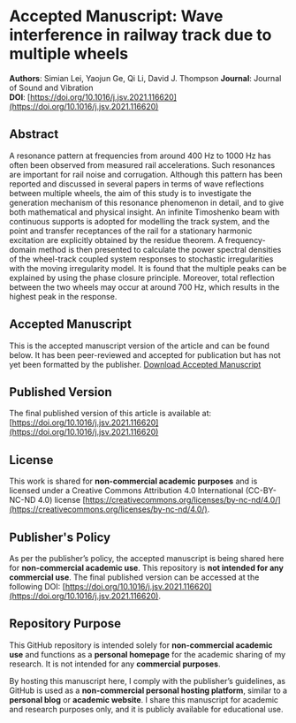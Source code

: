 # Accepted Manuscript: Wave interference in railway track due to multiple wheels

**Authors**: Simian Lei, Yaojun Ge, Qi Li, David J. Thompson
**Journal**: Journal of Sound and Vibration  
**DOI**: [https://doi.org/10.1016/j.jsv.2021.116620](https://doi.org/10.1016/j.jsv.2021.116620)

## Abstract
A resonance pattern at frequencies from around 400 Hz to 1000 Hz has often been observed from measured rail accelerations. Such resonances are important for rail noise and corrugation. Although this pattern has been reported and discussed in several papers in terms of wave reflections between multiple wheels, the aim of this study is to investigate the generation mechanism of this resonance phenomenon in detail, and to give both mathematical and physical insight. An infinite Timoshenko beam with continuous supports is adopted for modelling the track system, and the point and transfer receptances of the rail for a stationary harmonic excitation are explicitly obtained by the residue theorem. A frequency-domain method is then presented to calculate the power spectral densities of the wheel-track coupled system responses to stochastic irregularities with the moving irregularity model. It is found that the multiple peaks can be explained by using the phase closure principle. Moreover, total reflection between the two wheels may occur at around 700 Hz, which results in the highest peak in the response.

## Accepted Manuscript
This is the accepted manuscript version of the article and can be found below. It has been peer-reviewed and accepted for publication but has not yet been formatted by the publisher.
[Download Accepted Manuscript](21JSV116620.pdf)

## Published Version
The final published version of this article is available at:
[https://doi.org/10.1016/j.jsv.2021.116620](https://doi.org/10.1016/j.jsv.2021.116620)

## License
This work is shared for **non-commercial academic purposes** and is licensed under a Creative Commons Attribution 4.0 International (CC-BY-NC-ND 4.0) license [https://creativecommons.org/licenses/by-nc-nd/4.0/](https://creativecommons.org/licenses/by-nc-nd/4.0/).

## Publisher's Policy
As per the publisher’s policy, the accepted manuscript is being shared here for **non-commercial academic use**. This repository is **not intended for any commercial use**. The final published version can be accessed at the following DOI: [https://doi.org/10.1016/j.jsv.2021.116620](https://doi.org/10.1016/j.jsv.2021.116620).

## Repository Purpose
This GitHub repository is intended solely for **non-commercial academic use** and functions as a **personal homepage** for the academic sharing of my research. It is not intended for any **commercial purposes**.

By hosting this manuscript here, I comply with the publisher’s guidelines, as GitHub is used as a **non-commercial personal hosting platform**, similar to a **personal blog** or **academic website**. I share this manuscript for academic and research purposes only, and it is publicly available for educational use.



